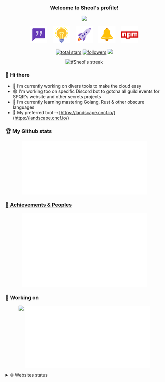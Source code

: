 <h3 align="center">
  Welcome to Sheol's profile!
</h3>

<p align="center">
  <img src="https://readme-typing-svg.herokuapp.com/?lines=DevSecOps%20engineer;Full-stack%20web%20and%20app%20developer;Self-taught%20UI%2FUX%20Designer;15%2B%20years%20of%20coding%20experience;Always%20learning%20new%20things&font=Fira%20Code&center=true&width=440&height=45&color=f75c7e&vCenter=true&size=22">
</p>

<p align="center">
  <a href="https://teddyfontaine.fr" target="_blank"><img src='assets/quote.svg' alt="Me" title="Me" height='55px'/></a>　
  <a href="https://sheol.fr" target="_blank"><img src='assets/bulb.svg' alt="Blog" title="Blog" height='55px'/></a>　
  <a href="https://teddyfontaine.fr/portfolio" target="_blank"><img src='assets/rocket.svg' alt="Projects" title="Projects" height='55px'/></a>　
  <a href="https://twitter.com/tfSheol" target="_blank"><img src='assets/bell.svg' alt="Updates" title="Updates (over Twitter)" height='55px'/></a>　
  <a href="https://www.npmjs.com/~sheol" target="_blank"><img src='assets/npm2.svg' alt="Npm" title="npm" height='55px'/></a>　
<!--   <a href="https://www.buymeacoffee.com/tfsheol" target="_blank"><img src="https://img.buymeacoffee.com/button-api/?text=⇢&emoji=☕&slug=tfsheol&button_colour=21262d&font_colour=ffffff&font_family=Cookie&outline_colour=ffffff&coffee_colour=000000" alt="Buy me a coffe" title="Buy me a coffe (1€)"  height='55px'></a> -->
</p>

<p align="center">
  <a href="https://github.com/tfSheol?tab=repositories&sort=stargazers">
    <img alt="total stars" title="Total stars on GitHub" src="https://custom-icon-badges.herokuapp.com/badge/dynamic/json?logo=star&color=55960c&labelColor=488207&label=Stars&style=for-the-badge&query=%24.stars&url=https://api.github-star-counter.workers.dev/user/tfSheol"/></a>
  <a href="https://github.com/tfSheol?tab=followers">
    <img alt="followers" title="Follow me on Github" src="https://custom-icon-badges.herokuapp.com/github/followers/tfSheol?color=236ad3&labelColor=1155ba&style=for-the-badge&logo=person-add&label=Follow&logoColor=white"/></a>
  <a href="https://discord.gg/tmEeqH3u5D" alt="Discord" title="🏮 Sheol.live">
    <img src="https://img.shields.io/discord/991428445772972123?color=7289DA&logo=discord&logoColor=white&style=for-the-badge"/></a>
</p>

<p align="center">
    <img title="🔥 streak" alt="tfSheol's streak" src="https://github-readme-streak-stats.herokuapp.com/?user=tfSheol&theme=monokai-metallian&hide_border=true"/>
</p>

### 👋 Hi there

- 🔭 I’m currently working on divers tools to make the cloud easy
- 😄 I'm working too on specific Discord bot to gotcha all guild events for SPQR's website and other secrets projects
- 🌱 I’m currently learning mastering Golang, Rust & other obscure languages
- 📖 My preferred tool ⇢ [https://landscape.cncf.io/](https://landscape.cncf.io/)

### 🏆 My Github stats

<a href="https://profile-summary-for-github.com/user/tfsheol"><p align="center">
  <img align=top width="400" src="https://raw.githubusercontent.com/tfSheol/tfSheol/main/github-repo-metrics.svg">
  <img align=top width="400" src="https://raw.githubusercontent.com/tfSheol/tfSheol/main/github-languages-metrics-indepth.svg">
</p>

### 🎉 Achievements & Peoples

<p align="center">
  <a href="https://github.com/tfSheol?tab=followers">
    <img align=top width="400" src="https://raw.githubusercontent.com/tfSheol/tfSheol/main/github-custom-widget.svg">
  </a>
  <a href="https://metrics.lecoq.io/about/tfsheol">
    <img align=top width="400" src="https://raw.githubusercontent.com/tfSheol/tfSheol/main/github-achievement-compact.svg">
  </a>
</p></a>

### 🚀 Working on

<p align="center">
  <a href="https://wakatime.com/@tfSheol"><img align=top width="400" src="https://raw.githubusercontent.com/tfSheol/tfSheol/main/github-wakatime-metrics.svg"></a>
  <a href="https://github.com/tfSheol?tab=stars"><img align=top width="400" src="https://raw.githubusercontent.com/tfSheol/tfSheol/main/github-starred-metrics.svg"></a>
</p>

<details>
<summary>🌐 Websites status</summary>  

```bash
$ cat /home/sheol/websites_status.txt

https://teddyfontaine.fr                                    (Work in progress...)
https://todo.teddyfontaine.fr                               (frontend: deployed / backend: standby / cluster: homemade)

https://cloudsheepstudio.com                                (Work in progress...)

https://sheol.fr                                            (Work in progress...)
https://dataleak.fr                                         (Work in progress...)

https://unreadlio.fr / unreadlio.com                        (Work in progress...)
https://roadtobeer.fr / roadtobeer.com                      (Work in progress...)
https://deliberries.io / deliberries.fr / deliberries.eu    (Work in progress...)

https://spqr-gw2.fr                                         (Work in progress...)
https://spicia.fr                                           (Work in progress...)
https://gw2.live                                            (Work in progress...)
```

</details>

<!--
**tfSheol/tfSheol** is a ✨ _special_ ✨ repository because its `README.md` (this file) appears on your GitHub profile.

Here are some ideas to get you started:

- 🔭 I’m currently working on ...
- 🌱 I’m currently learning ...
- 👯 I’m looking to collaborate on ...
- 🤔 I’m looking for help with ...
- 💬 Ask me about ...
- 📫 How to reach me: ...
- 😄 Pronouns: ...
- ⚡ Fun fact: ...
-->
